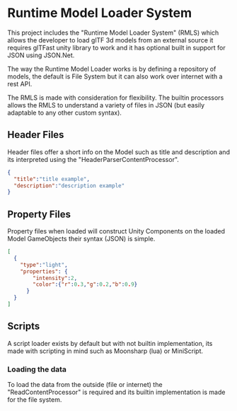 <h1>Runtime Model Loader System</h1>
This project includes the "Runtime Model Loader System" (RMLS) which allows the developer to load glTF 3d models from an external source it requires glTFast unity library to work and it has optional built in support for JSON using JSON.Net.

The way the Runtime Model Loader works is by defining a repository of models, the default is File System but it can also work over internet with a rest API.

The RMLS is made with consideration for flexibility. The builtin processors allows the RMLS to understand a variety of files in JSON (but easily adaptable to any other custom syntax).

<h2>Header Files</h2>
Header files offer a short info on the Model such as title and description and its interpreted using the "HeaderParserContentProcessor".

```json
{
  "title":"title example",
  "description":"description example"
}
```

<h2>Property Files</h2>
Property files when loaded will construct Unity Components on the loaded Model GameObjects their syntax (JSON) is simple.

```json
[
  {
    "type":"light",
    "properties": {
        "intensity":2,
        "color":{"r":0.3,"g":0.2,"b":0.9}
      }
  }
]
```
<h2>Scripts</h2>
A script loader exists by default but with not builtin implementation, its made with scripting in mind such as Moonsharp (lua) or MiniScript.

<h3>Loading the data</h3>
To load the data from the outside (file or internet) the "ReadContentProcessor" is required and its builtin implementation is made for the file system.
